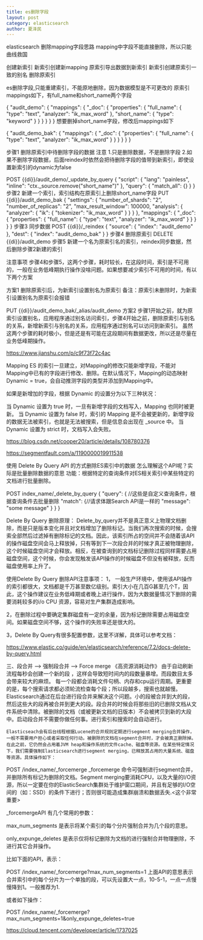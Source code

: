 ```yaml
---
title: es删除字段
layout: post
category: elasticsearch
author: 夏泽民
---
```

elasticsearch 删除mapping字段思路
mapping中字段不能直接删除，所以只能曲线救国

创建新索引
新索引创建新mapping
原索引导出数据到新索引
新索引创建原索引一致的别名
删除原索引


es删除字段,只能重建索引，不能原地删除，因为数据模型是不可更改的
原索引mappings如下，有full_name和short_name两个字段

{
    "audit_demo": {
        "mappings": {
            "_doc": {
                "properties": {
                    "full_name": {
                        "type": "text",
                        "analyzer": "ik_max_word"
                    },
                    "short_name": {
                        "type": "keyword"
                    }
                }
            }
        }
    }
}
想要删掉short_name字段，修改后mappings如下

{
    "audit_demo_bak": {
        "mappings": {
            "_doc": {
                "properties": {
                    "full_name": {
                        "type": "text",
                        "analyzer": "ik_max_word"
                    }
                }
            }
        }
    }
}


步骤1 删除原索引中待删除字段的数据
注意
1.只是删除数据，不是删除字段
2.如果不删除字段数据，后面reindex时依然会把待删除字段的值带到新索引，即使设置新索引的dynamic为false

POST {{di}}/audit_demo/_update_by_query
{
    "script": {
        "lang": "painless",
        "inline": "ctx._source.remove(\"short_name\")"
    },
    "query": {
        "match_all": {}
    }
}
步骤2 新建一个索引，索引结构在原索引上删除short_name字段
PUT {{di}}/audit_demo_bak
{
    "settings": {
        "number_of_shards": "2",
        "number_of_replicas": "2",
        "max_result_window": 100000,
        "analysis": {
            "analyzer": {
                "ik": {
                    "tokenizer": "ik_max_word"
                }
            }
        }
    },
    "mappings": {
        "_doc": {
            "properties": {
                "full_name": {
                    "type": "text",
                    "analyzer": "ik_max_word"
                }
            }
        }
    }
}
步骤3 同步数据
POST {{di}}/_reindex
{
    "source": {
        "index": "audit_demo"
    },
    "dest": {
        "index": "audit_demo_bak"
    }
}
步骤4 删除原索引
DELETE {{di}}/audit_demo
步骤5 新建一个名为原索引名的索引，reindex同步数据，然后删除步骤2新建的索引


注意事项
步骤4和步骤5，这两个步骤，耗时较长，在这段时间，索引是不可用的，一般在业务低峰期执行操作没啥问题。如果想要减少索引不可用的时间，有以下两个方案

方案1
删除原索引后，为新索引设置别名为原索引
备注：原索引未删除时，为新索引设置别名为原索引会报错

PUT {{di}}/audit_demo_bak/_alias/audit_demo
方案2
步骤1开始之前，就为原索引设置别名，应用程序通过别名访问索引，步骤4开始之前，删除原索引与别名的关系，新增新索引与别名的关系，应用程序通过别名可以访问到新索引。
虽然这两个步骤的耗时极小，但是还是有可能在这段期间有数据更改，所以还是尽量在业务低峰期操作。
<!-- more -->
https://www.jianshu.com/p/c9f73f72c4ac


Mapping
ES 的索引一旦建立，对Mapping的修改只能新增字段，不能对Mapping中已有的字段进行修改、删除。在默认情况下，Mapping的动态映射Dynamic = true，会自动推测字段的类型并添加到Mapping中。

如果是新增加的字段，根据 Dynamic 的设置分为以下三种状况：

当 Dynamic 设置为 true 时，一旦有新增字段的文档写入，Mapping 也同时被更新。
当 Dynamic 设置为 false 时，索引的 Mapping 是不会被更新的，新增字段的数据无法被索引，也就是无法被搜索，但是信息会出现在 _source 中。
当 Dynamic 设置为 strict 时，文档写入会失败。


https://blog.csdn.net/cooper20/article/details/108780376

https://segmentfault.com/a/1190000019911538


使用 Delete By Query API 的方式删除ES索引中的数据
怎么理解这个API呢？实际是批量删除数据的意思   功能：根据特定的查询条件对ES相关索引中某些特定的文档进行批量删除。

POST index_name/_delete_by_query
{
  "query": { //这些是自定义查询条件，根据查询条件去批量删除
    "match": {//请求体跟Search API是一样的
      "message": "some message"
    }
  }
}

Delete By Query 删除原理：
    Delete_by_query并不是真正意义上物理文档删除，而是只是版本变化并且对文档增加了删除标记。当我们再次搜索的时候，会搜索全部然后过滤掉有删除标记的文档。因此，该索引所占的空间并不会随着该API的操作磁盘空间会马上释放掉，只有等到下一次段合并的时候才真正被物理删除，这个时候磁盘空间才会释放。相反，在被查询到的文档标记删除过程同样需要占用磁盘空间，这个时候，你会发现触发该API操作的时候磁盘不但没有被释放，反而磁盘使用率上升了。

使用Delete By Query 删除API注意事项：
 1， 一般生产环境中，使用该API操作的索引都很大，文档都是千万甚至数亿级别。索引大小在几百G甚至几个T，因此，这个操作建议在业务低峰期或者晚上进行操作，因为大数据量情况下删除的需要消耗较多的i/o  CPU 资源，容易对生产集群造成影响。

 2，在删除过程中要确定集群磁盘有一定的余量，因为标记删除需要占用磁盘空间。如果磁盘空间不够，这个操作的失败率还是很大的。

3，Delete By Query有很多配置参数，这里不详解，具体可以参考文档：

https://www.elastic.co/guide/en/elasticsearch/reference/7.2/docs-delete-by-query.html


三、段合并 -->  强制段合并  --> Force merge 《高资源消耗动作》
     由于自动刷新流程每秒会创建一个新的段 ，这样会导致短时间内的段数量暴增。而段数目太多会带来较大的麻烦。 每一个段都会消耗文件句柄、内存和cpu运行周期。更重要的是，每个搜索请求都必须轮流检查每个段；所以段越多，搜索也就越慢。Elasticsearch通过在后台进行段合并来解决这个问题。小的段被合并到大的段，然后这些大的段再被合并到更大的段。段合并的时候会将那些旧的已删除文档从文件系统中清除。被删除的文档（或被更新文档的旧版本）不会被拷贝到新的大段中。启动段合并不需要你做任何事。进行索引和搜索时会自动进行。

    Elasticseach会有后台线程根据Lucene的合并规则定期进行segment merging合并操作，一般不需要用户担心或者采取任何行动。被删除的文档在segment合并时，才会被真正删除掉。在此之前，它仍然会占用着JVM heap和操作系统的文件cache、磁盘等资源。在某些特定情况下，我们需要强制Elasticsearch进行segment merging，已释放其占用的大量系统、磁盘等资源。具体操作如下：

POST /index_name/_forcemerge
  _forcemerge 命令可强制进行segment合并，并删除所有标记为删除的文档。Segment merging要消耗CPU，以及大量的I/O资源，所以一定要在你的ElasticSearch集群处于维护窗口期间，并且有足够的I/O空间的（如：SSD）的条件下进行；否则很可能造成集群崩溃和数据丢失.<这个非常重要>

_forcemergeAPI 有几个常用的参数：

max_num_segments   是表示将某个索引的每个分片强制合并为几个段的意思。

only_expunge_deletes  是表示仅将标记删除为文档的进行强制合并物理删除，不进行其它合并操作。

比如下面的API，表示：

POST /index_name/_forcemerge?max_num_segments=1
上面API的意思表示合并索引中的每个分片为一个单独的段，可以先设置大一点，10-5-1，一点一点慢慢降到1。一般推荐为1.

或者如下操作：

POST /index_name/_forcemerge?max_num_segments=1&only_expunge_deletes=true


https://cloud.tencent.com/developer/article/1737025
